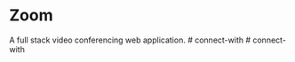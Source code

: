 # Zoom
A full stack video conferencing web application.
#   c o n n e c t - w i t h  
 #   c o n n e c t - w i t h  
 